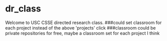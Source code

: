 # dr_class
Welcome to USC CSSE directed research class.
###could set classroom for each project instead of the above 'projects' click 
###classroom could be private repositories for free, maybe a classroom set for each project I think
